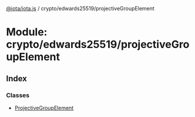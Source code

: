 [@iota/iota.js](../README.md) / crypto/edwards25519/projectiveGroupElement

# Module: crypto/edwards25519/projectiveGroupElement

## Index

### Classes

* [ProjectiveGroupElement](../classes/crypto_edwards25519_projectivegroupelement.projectivegroupelement.md)
